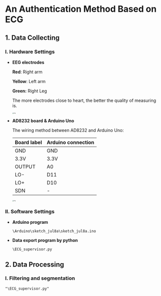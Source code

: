 # An Authentication Method Based on ECG

## 1. Data Collecting

### I. Hardware Settings

- **EEG electrodes**

  **Red**: Right arm

  **Yellow**: Left arm

  **Green:** Right Leg

  The more electrodes close to heart, the better the quality of measuring is.

  <img src="https://pic2.zhimg.com/v2-e526379cc1ab24549d688ddae0bd6495_r.jpg" alt="img" style="zoom: 25%;" />

- **AD8232 board & Arduino Uno**

  The wiring method between AD8232 and Arduino Uno:

  | Board label | Arduino connection |
  | ----------- | ------------------ |
  | GND         | GND                |
  | 3.3V        | 3.3V               |
  | OUTPUT      | A0                 |
  | LO-         | D11                |
  | LO+         | D10                |
  | SDN         | -                  |

  <img src="https://pic2.zhimg.com/v2-b4368a3f1af6293861a3957824d07d65_r.jpg" alt="img" style="zoom:25%;" />

### II. Software Settings

- **Arduino program**

  `\Arduino\sketch_jul8a\sketch_jul8a.ino`

- **Data export program by python**

  `\ECG_supervisor.py`



## 2. Data Processing

### I. Filtering and segmentation

`"\ECG_supervisor.py"`